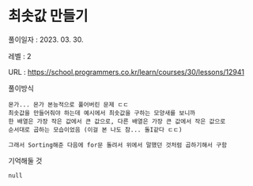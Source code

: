 # 최솟값 만들기
풀이일자 : 2023. 03. 30.  
    
레벨 : 2    

URL : https://school.programmers.co.kr/learn/courses/30/lessons/12941
    
풀이방식    

    몬가... 몬가 본능적으로 풀어버린 문제 ㄷㄷ
    최솟값을 만들어줘야 하는데 예시에서 최솟값을 구하는 모양새를 보니까
    한 배열은 가장 작은 값에서 큰 값으로, 다른 배열은 가장 큰 값에서 작은 값으로
    순서대로 곱하는 모습이었음 (이걸 본 나도 참... 돌I같다 ㄷㄷ)

    그래서 Sorting해준 다음에 for문 돌려서 위에서 말했던 것처럼 곱하기해서 구함

기억해둘 것  
    
    null
